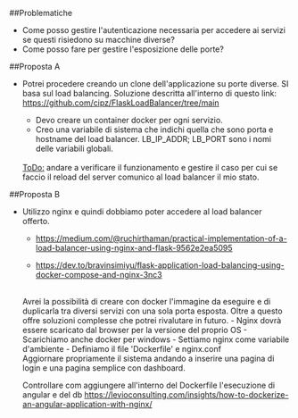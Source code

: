 ##Problematiche
- Come posso gestire l'autenticazione necessaria per accedere ai servizi se questi risiedono su macchine diverse?
- Come posso fare per gestire l'esposizione delle porte?

##Proposta A
- Potrei procedere creando un clone dell'applicazione su porte diverse. SI basa sul load balancing.
  Soluzione descritta all'interno di questo link: https://github.com/cipz/FlaskLoadBalancer/tree/main
  - Devo creare un container docker per ogni servizio. 
  - Creo una variabile di sistema che indichi quella che sono porta e hostname del load balancer.
  LB_IP_ADDR; LB_PORT sono i nomi delle variabili globali.
  
  <br>
  <u>ToDo:</u> andare a verificare il funzionamento e gestire il caso per cui se faccio il reload del server 
  comunico al load balancer il mio stato. 

##Proposta B
- Utilizzo nginx e quindi dobbiamo poter accedere al load balancer offerto.
  - https://medium.com/@ruchirthaman/practical-implementation-of-a-load-balancer-using-nginx-and-flask-9562e2ea5095
  
  - https://dev.to/bravinsimiyu/flask-application-load-balancing-using-docker-compose-and-nginx-3nc3 
  <br>
  Avrei la possibilità di creare con docker l'immagine da eseguire e di duplicarla tra diversi servizi con una sola porta esposta.
  Oltre a questo offre soluzioni complesse che potrei rivalutare in futuro.
    - Nginx dovrà essere scaricato dal browser per la versione del proprio OS
    - Scarichiamo anche docker per windows
    - Settiamo nginx come variabile d'ambiente
    - Definiamo il file 'Dockerfile' e nginx.conf
  
  <br>
  Aggiornare propriamente il sistema andando a inserire una pagina di login 
  e una pagina semplice con dashboard.
  
  Controllare com aggiungere all'interno del Dockerfile l'esecuzione di angular e del db
  https://levioconsulting.com/insights/how-to-dockerize-an-angular-application-with-nginx/
  <br>